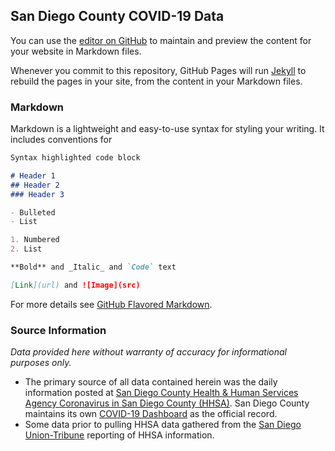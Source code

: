 <!-- https://mcvanderbilt.github.io/SDC_COVID-19/ -->
## San Diego County COVID-19 Data

You can use the [editor on GitHub](https://github.com/mcvanderbilt/SDC_COVID-19/edit/master/README.md) to maintain and preview the content for your website in Markdown files.

Whenever you commit to this repository, GitHub Pages will run [Jekyll](https://jekyllrb.com/) to rebuild the pages in your site, from the content in your Markdown files.

### Markdown

Markdown is a lightweight and easy-to-use syntax for styling your writing. It includes conventions for

```markdown
Syntax highlighted code block

# Header 1
## Header 2
### Header 3

- Bulleted
- List

1. Numbered
2. List

**Bold** and _Italic_ and `Code` text

[Link](url) and ![Image](src)
```

For more details see [GitHub Flavored Markdown](https://guides.github.com/features/mastering-markdown/).

### Source Information
_Data provided here without warranty of accuracy for informational purposes only._ 
- The primary source of all data contained herein was the daily information posted at [San Diego County Health & Human Services Agency Coronavirus in San Diego County (HHSA)](https://www.sandiegocounty.gov/content/sdc/hhsa/programs/phs/community_epidemiology/dc/2019-nCoV/status.html).  San Diego County maintains its own [COVID-19 Dashboard](https://www.arcgis.com/apps/opsdashboard/index.html#/96feda77f12f46638b984fcb1d17bd24) as the official record.
- Some data prior to pulling HHSA data gathered from the [San Diego Union-Tribune](https://www.sandiegouniontribune.com/) reporting of HHSA information.
